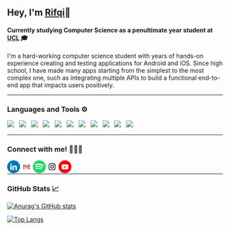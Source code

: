 ## Hey, I'm [Rifqi](https://blue4sky.github.io/)👋

#### Currently studying Computer Science as a penultimate year student at [UCL](https://www.ucl.ac.uk/) 🎓 

I'm a hard-working computer science student with years of hands-on experience creating and testing applications for Android and iOS. Since high school, I have made many apps starting from the simplest to the most complex one, such as integrating multiple APIs to build a functional end-to-end app that impacts users positively.

---

### Languages and Tools ⚙️

<p float="left">

<img src="https://cdn.jsdelivr.net/gh/devicons/devicon/icons/flutter/flutter-original.svg" width=30px align=left/>
&nbsp;
<img src="https://cdn.jsdelivr.net/gh/devicons/devicon/icons/dart/dart-original.svg" width=30px align=left/>
&nbsp;
<img src="https://cdn.jsdelivr.net/gh/devicons/devicon/icons/kotlin/kotlin-original.svg" width=30px align=left/>
&nbsp;
<img src="https://cdn.jsdelivr.net/gh/devicons/devicon/icons/python/python-original.svg" width=30px align=left/>
&nbsp;
<img src="https://cdn.jsdelivr.net/gh/devicons/devicon/icons/java/java-original.svg" width=30px align=left/>
&nbsp;
<img src="https://cdn.jsdelivr.net/gh/devicons/devicon/icons/c/c-original.svg" width=30px align=left/>
&nbsp;
<img src="https://cdn.jsdelivr.net/gh/devicons/devicon/icons/html5/html5-original.svg" width=30px align=left/>
&nbsp;
<img src="https://cdn.jsdelivr.net/gh/devicons/devicon/icons/css3/css3-original.svg" width=30px align=left/>
&nbsp;
<img src="https://cdn.jsdelivr.net/gh/devicons/devicon/icons/javascript/javascript-original.svg" width=30px align=left/>
&nbsp;
<img src="https://cdn.jsdelivr.net/gh/devicons/devicon/icons/firebase/firebase-plain.svg" width=30px align=left/>
&nbsp;
<img src="https://cdn.jsdelivr.net/gh/devicons/devicon/icons/androidstudio/androidstudio-original.svg" width=30px align=left/>
&nbsp;

</p>

---

### Connect with me! 👨🏻‍💻

<a href="https://www.linkedin.com/in/sultan-rifqi/"><img align="left" src="https://raw.githubusercontent.com/blue4sky/blue4sky/main/images/LinkedIN.png" alt="SR | LinkedIn" width="30px"/></a>

<a href="mailto:sultanrifqi.web@gmail.com"><img align="left" src="https://raw.githubusercontent.com/blue4sky/blue4sky/main/images/Gmail.png" alt="SR | Gmail" width="30px"/></a>

<a href="https://open.spotify.com/user/sultanrifqi4?si=c16de97f37ba49e5"><img align="left" src="https://raw.githubusercontent.com/blue4sky/blue4sky/main/images/Spotify.png" alt="SR | Spotify" width="30px"/></a>

<a href="https://www.instagram.com/sultanrifqi4/"><img align="left" src="https://raw.githubusercontent.com/blue4sky/blue4sky/main/images/Instagram.png" alt="SR | Instagram" width="30px"/></a>

<a href="https://www.youtube.com/channel/UCDc5XFL9N_QKJHf8kvDbfbw"><img align="left" src="https://raw.githubusercontent.com/blue4sky/blue4sky/main/images/Youtube.png" alt="SR | Youtube" width="30px"/></a>

<br>

---
### GitHub Stats 📈

[![Anurag's GitHub stats](https://github-readme-stats.vercel.app/api?username=blue4sky&theme=tokyonight&show_icons=true)](https://github.com/anuraghazra/github-readme-stats)

[![Top Langs](https://github-readme-stats.vercel.app/api/top-langs/?username=blue4sky&layout=compact&theme=tokyonight)](https://github.com/anuraghazra/github-readme-stats)
